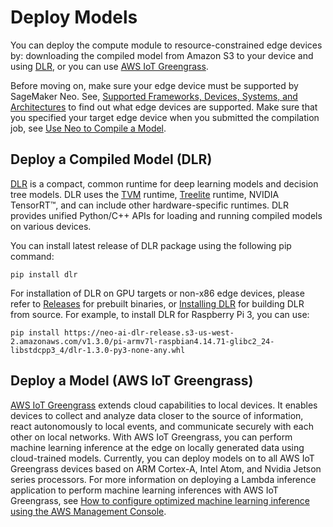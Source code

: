 # Deploy Models<a name="neo-deployment-edge"></a>

You can deploy the compute module to resource\-constrained edge devices by: downloading the compiled model from Amazon S3 to your device and using [DLR](https://github.com/neo-ai/neo-ai-dlr), or you can use [AWS IoT Greengrass](https://docs.aws.amazon.com/greengrass/latest/developerguide/what-is-gg.html)\.

Before moving on, make sure your edge device must be supported by SageMaker Neo\. See, [Supported Frameworks, Devices, Systems, and Architectures](https://docs.aws.amazon.com/sagemaker/latest/dg/neo-supported-devices-edge.html) to find out what edge devices are supported\. Make sure that you specified your target edge device when you submitted the compilation job, see [Use Neo to Compile a Model](https://docs.aws.amazon.com/sagemaker/latest/dg/neo-job-compilation.html)\.

## Deploy a Compiled Model \(DLR\)<a name="neo-deployment-dlr"></a>

[DLR](https://github.com/neo-ai/neo-ai-dlr) is a compact, common runtime for deep learning models and decision tree models\. DLR uses the [TVM](https://github.com/neo-ai/tvm) runtime, [Treelite](https://treelite.readthedocs.io/en/latest/install.html) runtime, NVIDIA TensorRT™, and can include other hardware\-specific runtimes\. DLR provides unified Python/C\+\+ APIs for loading and running compiled models on various devices\.

You can install latest release of DLR package using the following pip command:

```
pip install dlr
```

For installation of DLR on GPU targets or non\-x86 edge devices, please refer to [Releases](https://github.com/neo-ai/neo-ai-dlr/releases) for prebuilt binaries, or [Installing DLR](https://neo-ai-dlr.readthedocs.io/en/latest/install.html) for building DLR from source\. For example, to install DLR for Raspberry Pi 3, you can use: 

```
pip install https://neo-ai-dlr-release.s3-us-west-2.amazonaws.com/v1.3.0/pi-armv7l-raspbian4.14.71-glibc2_24-libstdcpp3_4/dlr-1.3.0-py3-none-any.whl
```

## Deploy a Model \(AWS IoT Greengrass\)<a name="neo-deployment-greengrass"></a>

[AWS IoT Greengrass](https://docs.aws.amazon.com/greengrass/latest/developerguide/what-is-gg.html) extends cloud capabilities to local devices\. It enables devices to collect and analyze data closer to the source of information, react autonomously to local events, and communicate securely with each other on local networks\. With AWS IoT Greengrass, you can perform machine learning inference at the edge on locally generated data using cloud\-trained models\. Currently, you can deploy models on to all AWS IoT Greengrass devices based on ARM Cortex\-A, Intel Atom, and Nvidia Jetson series processors\. For more information on deploying a Lambda inference application to perform machine learning inferences with AWS IoT Greengrass, see [ How to configure optimized machine learning inference using the AWS Management Console](https://docs.aws.amazon.com/greengrass/latest/developerguide/ml-dlc-console.html)\.